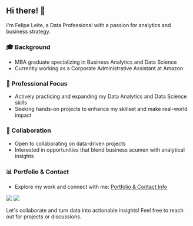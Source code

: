 ## Hi there! 👋

I'm Felipe Leite, a Data Professional with a passion for analytics and business strategy.

### 🎓 Background
- MBA graduate specializing in Business Analytics and Data Science
- Currently working as a Corporate Administrative Assistant at Amazon

### 💼 Professional Focus
- Actively practicing and expanding my Data Analytics and Data Science skills
- Seeking hands-on projects to enhance my skillset and make real-world impact

### 🤝 Collaboration
- Open to collaborating on data-driven projects
- Interested in opportunities that blend business acumen with analytical insights

### 📊 Portfolio & Contact
- Explore my work and connect with me: [Portfolio & Contact Info](https://linktr.ee/FelipeLeiteDS)

<div> 
  <a href = "mailto:felipe.nog.leite@gmail.com"><img src="https://img.shields.io/badge/-Gmail-%23333?style=for-the-badge&logo=gmail&logoColor=white" target="_blank"></a>
  <a href = "https://www.linkedin.com/in/felipeleiteds/" target="_blank"><img src="https://img.shields.io/badge/-LinkedIn-%230077B5?style=for-the-badge&logo=linkedin&logoColor=white" target="_blank"></a> 
  
</div>

Let's collaborate and turn data into actionable insights! Feel free to reach out for projects or discussions.

